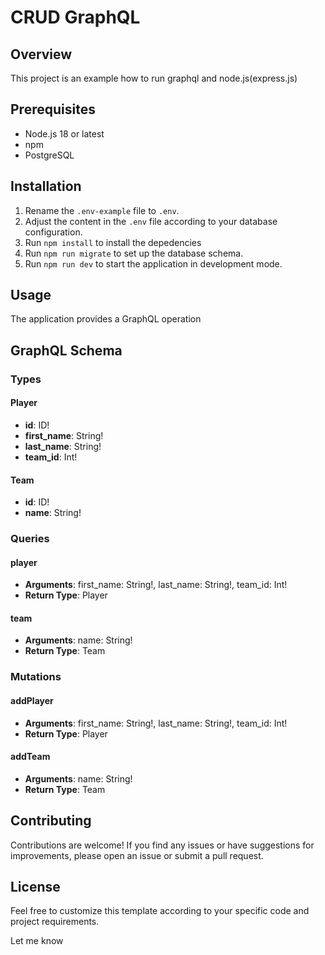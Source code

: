 # CRUD GraphQL

## Overview

This project is an example how to run graphql and node.js(express.js)

## Prerequisites

- Node.js 18 or latest
- npm
- PostgreSQL

## Installation

1. Rename the `.env-example` file to `.env`.
2. Adjust the content in the `.env` file according to your database configuration.
3. Run `npm install` to install the depedencies
3. Run `npm run migrate` to set up the database schema.
4. Run `npm run dev` to start the application in development mode.

## Usage

The application provides a GraphQL operation 

## GraphQL Schema

### Types

#### Player
- **id**: ID!
- **first_name**: String!
- **last_name**: String!
- **team_id**: Int!

#### Team
- **id**: ID!
- **name**: String!

### Queries

#### player
- **Arguments**: first_name: String!, last_name: String!, team_id: Int!
- **Return Type**: Player

#### team
- **Arguments**: name: String!
- **Return Type**: Team

### Mutations

#### addPlayer
- **Arguments**: first_name: String!, last_name: String!, team_id: Int!
- **Return Type**: Player

#### addTeam
- **Arguments**: name: String!
- **Return Type**: Team
## Contributing

Contributions are welcome! If you find any issues or have suggestions for improvements, please open an issue or submit a pull request.

## License



Feel free to customize this template according to your specific code and project requirements.

Let me know
